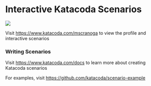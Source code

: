 # Interactive Katacoda Scenarios

[![](http://shields.katacoda.com/katacoda/mscranoga/count.svg)](https://www.katacoda.com/mscranoga "Get your profile on Katacoda.com")

Visit https://www.katacoda.com/mscranoga to view the profile and interactive scenarios

### Writing Scenarios
Visit https://www.katacoda.com/docs to learn more about creating Katacoda scenarios

For examples, visit https://github.com/katacoda/scenario-example
